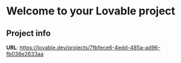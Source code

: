 # Welcome to your Lovable project

## Project info

**URL**: https://lovable.dev/projects/7fbfece6-4edd-485a-ad96-fb038e2633aa


